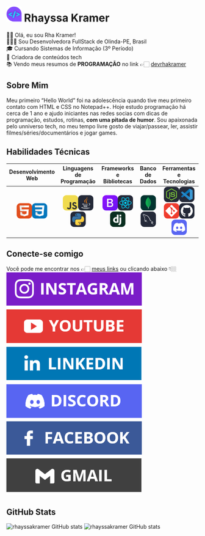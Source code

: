 # <img height="40" src="https://github.com/rhayssakramer/rhayssakramer/blob/322e03124193b829ad92fa439b15ccde9cf0f4b5/assets/images/logo.png"> Rhayssa Kramer

👋🏻 Olá, eu sou Rha Kramer!  
👩🏼‍💻 Sou Desenvolvedora FullStack de Olinda-PE, Brasil  
🎓 Cursando Sistemas de Informação (3º Período)  
🚀 Criadora de conteúdos tech  
📚 Vendo meus resumos de **PROGRAMAÇÃO** no link 👉🏻 [devrhakramer](https://abre.ai/devrhakramer)

## Sobre Mim
Meu primeiro “Hello World” foi na adolescência quando tive meu primeiro contato com HTML e CSS no Notepad++. Hoje estudo programação há cerca de 1 ano e ajudo iniciantes nas redes socias com dicas de programação, estudos, rotinas, **com uma pitada de humor**. Sou apaixonada pelo unniverso tech, no meu tempo livre gosto de viajar/passear, ler, assistir filmes/séries/documentários e jogar games.

## Habilidades Técnicas  
| Desenvolvimento Web | Linguagens de Programação | Frameworks e Bibliotecas | Banco de Dados | Ferramentas e Tecnologias |
| :-----------------: | :-----------------------: | :----------------------: | :------------: | :-----------------------: |
| <img height="40" src="https://github.com/rhayssakramer/rhayssakramer/blob/b305044a0689bd74eb973873dfb18018d6cd0975/assets/icon/HTML.svg"><img height="40" src="https://github.com/rhayssakramer/rhayssakramer/blob/b305044a0689bd74eb973873dfb18018d6cd0975/assets/icon/CSS.svg"> | <img height="40" src="https://github.com/rhayssakramer/rhayssakramer/blob/b305044a0689bd74eb973873dfb18018d6cd0975/assets/icon/JavaScript.svg"><img height="40" src="https://github.com/rhayssakramer/rhayssakramer/blob/b305044a0689bd74eb973873dfb18018d6cd0975/assets/icon/Java-Dark.svg"><img height="40" src="https://github.com/rhayssakramer/rhayssakramer/blob/b305044a0689bd74eb973873dfb18018d6cd0975/assets/icon/Python-Dark.svg"> | <img height="40" src="https://github.com/rhayssakramer/rhayssakramer/blob/b305044a0689bd74eb973873dfb18018d6cd0975/assets/icon/Bootstrap.svg"><img height="40" src="https://github.com/rhayssakramer/rhayssakramer/blob/b305044a0689bd74eb973873dfb18018d6cd0975/assets/icon/React-Dark.svg"><img height="40" src="https://github.com/rhayssakramer/rhayssakramer/blob/b305044a0689bd74eb973873dfb18018d6cd0975/assets/icon/Django.svg"> | <img height="40" src="https://github.com/rhayssakramer/rhayssakramer/blob/b305044a0689bd74eb973873dfb18018d6cd0975/assets/icon/MongoDB.svg"><img height="40" src="https://github.com/rhayssakramer/rhayssakramer/blob/b305044a0689bd74eb973873dfb18018d6cd0975/assets/icon/MySQL-Dark.svg"> | <img height="40" src="https://github.com/rhayssakramer/rhayssakramer/blob/b305044a0689bd74eb973873dfb18018d6cd0975/assets/icon/NodeJS-Dark.svg"><img height="40" src="https://github.com/rhayssakramer/rhayssakramer/blob/b305044a0689bd74eb973873dfb18018d6cd0975/assets/icon/VSCode-Dark.svg"><img height="40" src="https://github.com/rhayssakramer/rhayssakramer/blob/b305044a0689bd74eb973873dfb18018d6cd0975/assets/icon/Git.svg"><img height="40" src="https://github.com/rhayssakramer/rhayssakramer/blob/b305044a0689bd74eb973873dfb18018d6cd0975/assets/icon/Github-Dark.svg"><img height="40" src="https://github.com/rhayssakramer/rhayssakramer/blob/b305044a0689bd74eb973873dfb18018d6cd0975/assets/icon/Discord.svg"> |

## Conecte-se comigo
Você pode me encontrar nos 👉🏻 [meus links](https://linktr.ee/devrhakramer) ou clicando abaixo 👇🏼  
[![](https://github.com/rhayssakramer/rhayssakramer/blob/b305044a0689bd74eb973873dfb18018d6cd0975/assets/images/instagram.png)](https://www.instagram.com/devrhakramer) 
[![](https://github.com/rhayssakramer/rhayssakramer/blob/b305044a0689bd74eb973873dfb18018d6cd0975/assets/images/youtube.png)](https://www.youtube.com/@devrhakramer)
[![](https://github.com/rhayssakramer/rhayssakramer/blob/b305044a0689bd74eb973873dfb18018d6cd0975/assets/images/linkedin.png)](https://www.linkedin.com/in/rhayssakramer)
[![](https://github.com/rhayssakramer/rhayssakramer/blob/b305044a0689bd74eb973873dfb18018d6cd0975/assets/images/discord.png)](https://discord.gg/atkKBZnW)
[![](https://github.com/rhayssakramer/rhayssakramer/blob/b305044a0689bd74eb973873dfb18018d6cd0975/assets/images/facebook.png)](https://www.facebook.com/devrhakramer)
[![](https://github.com/rhayssakramer/rhayssakramer/blob/b305044a0689bd74eb973873dfb18018d6cd0975/assets/images/gmail.png)](https://mailto:devrhakramer@gmail.com)

## GitHub Stats
![rhayssakramer GitHub stats](https://github-readme-stats.vercel.app/api?username=rhayssakramer&show_icons=true&theme=tokyonight)
![rhayssakramer GitHub stats](https://github-readme-stats.vercel.app/api/top-langs/?username=rhayssakramer&layout=donut)
